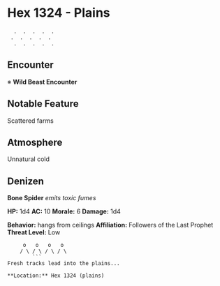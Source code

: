 # Hex 1324 - Plains
```
  .  .  .  .  .
 .  .  .  .  .
  .  .  .  .  .
```

## Encounter

※ **Wild Beast Encounter**

## Notable Feature

Scattered farms

## Atmosphere

Unnatural cold

## Denizen

**Bone Spider**
*emits toxic fumes*

**HP:** 1d4 **AC:** 10 **Morale:** 6
**Damage:** 1d4

**Behavior:** hangs from ceilings
**Affiliation:** Followers of the Last Prophet
**Threat Level:** Low

```
     o   o   o   o
    / \ / \ / \ / \
        ```
Fresh tracks lead into the plains...

**Location:** Hex 1324 (plains)
